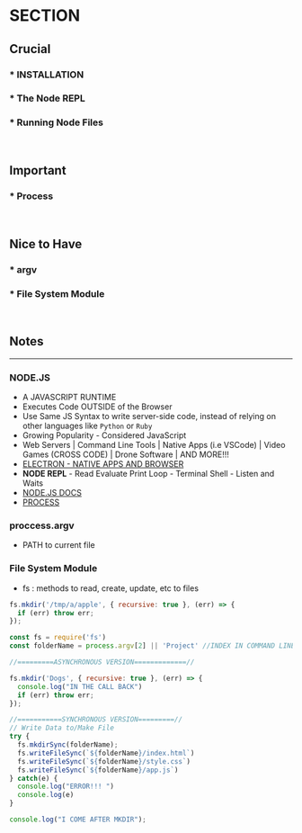 # SECTION

## Crucial 

### * INSTALLATION
### * The Node REPL
### * Running Node Files

<br>

## Important 

### * Process

<br>

## Nice to Have

### * argv
### * File System Module

<br>

## Notes

<hr>

### NODE.JS
- A JAVASCRIPT RUNTIME 
- Executes Code OUTSIDE of the Browser
- Use Same JS Syntax to write server-side code, instead of relying on other languages like `Python` or `Ruby`
- Growing Popularity - Considered JavaScript
- Web Servers | Command Line Tools | Native Apps (i.e VSCode) | Video Games (CROSS CODE) | Drone Software | AND MORE!!!
- [ELECTRON - NATIVE APPS AND BROWSER](https://www.electronjs.org/)
- **NODE REPL** - Read Evaluate Print Loop - Terminal Shell - Listen and Waits
- [NODE.JS DOCS](https://nodejs.org/en/docs/)
- [PROCESS](https://nodejs.org/docs/latest-v12.x/api/process.html)

### proccess.argv
- PATH to current file

### File System Module
- fs : methods to read, create, update, etc to files
```js
fs.mkdir('/tmp/a/apple', { recursive: true }, (err) => {
  if (err) throw err;
});
```

```js
const fs = require('fs')
const folderName = process.argv[2] || 'Project' //INDEX IN COMMAND LINE `node boilerplate.js folderName`

//=========ASYNCHRONOUS VERSION=============//

fs.mkdir('Dogs', { recursive: true }, (err) => {
  console.log("IN THE CALL BACK")
  if (err) throw err;
}); 

//===========SYNCHRONOUS VERSION=========//
// Write Data to/Make File
try {
  fs.mkdirSync(folderName);
  fs.writeFileSync(`${folderName}/index.html`)
  fs.writeFileSync(`${folderName}/style.css`)
  fs.writeFileSync(`${folderName}/app.js`)
} catch(e) {
  console.log("ERROR!!! ")
  console.log(e)
}

console.log("I COME AFTER MKDIR");
```